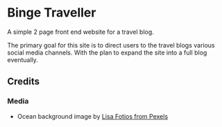 # Binge Traveller

A simple 2 page front end website for a travel blog. 

The primary goal for this site is to direct users to the travel blogs various social media channels. With the plan to expand the site into a full blog eventually.

## Credits

### Media

- Ocean background image by [Lisa Fotios from Pexels](https://www.pexels.com/photo/body-of-water-photography-734973/)